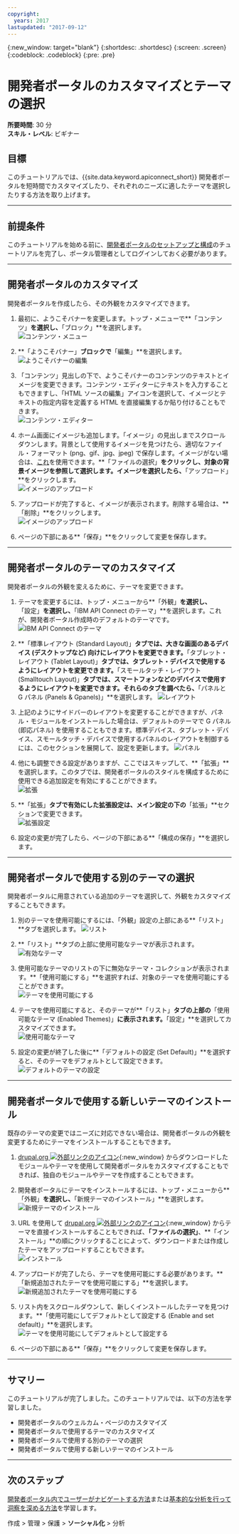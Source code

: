 ```yaml
---
copyright:
  years: 2017
lastupdated: "2017-09-12"
---
```


{:new_window: target="blank"}
{:shortdesc: .shortdesc}
{:screen: .screen}
{:codeblock: .codeblock}
{:pre: .pre}

# 開発者ポータルのカスタマイズとテーマの選択
**所要時間**: 30 分  
**スキル・レベル**: ビギナー  


## 目標
このチュートリアルでは、{{site.data.keyword.apiconnect_short}} 開発者ポータルを短時間でカスタマイズしたり、それぞれのニーズに適したテーマを選択したりする方法を取り上げます。

---

## 前提条件

このチュートリアルを始める前に、[開発者ポータルのセットアップと構成](tut_config_dev_portal.html)のチュートリアルを完了し、ポータル管理者としてログインしておく必要があります。

---

## 開発者ポータルのカスタマイズ
開発者ポータルを作成したら、その外観をカスタマイズできます。

1. 最初に、ようこそバナーを変更します。トップ・メニューで**「コンテンツ」**を選択し、**「ブロック」**を選択します。  
  ![コンテンツ・メニュー](images/31-content.png)

2. **「ようこそバナー」**ブロックで**「編集」**を選択します。  
  ![ようこそバナーの編集](images/32-edit.png)

3. 「コンテンツ」見出しの下で、ようこそバナーのコンテンツのテキストとイメージを変更できます。コンテンツ・エディターにテキストを入力することもできますし、「HTML ソースの編集」アイコンを選択して、イメージとテキストの指定内容を定義する HTML を直接編集するか貼り付けることもできます。  
  ![コンテンツ・エディター](images/33-content.png) 

4. ホーム画面にイメージも追加します。「イメージ」の見出しまでスクロールダウンします。背景として使用するイメージを見つけたら、適切なファイル・フォーマット (png、gif、jpg、jpeg) で保存します。イメージがない場合は、[これ](images/Cloudy_Day.png)を使用できます。**「ファイルの選択」**をクリックし、対象の背景イメージを参照して選択します。イメージを選択したら、**「アップロード」**をクリックします。  
  ![イメージのアップロード](images/34-image.png)

5. アップロードが完了すると、イメージが表示されます。削除する場合は、**「削除」**をクリックします。  
  ![イメージのアップロード](images/35-uploaded-image.png)
 
6. ページの下部にある**「保存」**をクリックして変更を保存します。  
  
---

## 開発者ポータルのテーマのカスタマイズ
開発者ポータルの外観を変えるために、テーマを変更できます。

1. テーマを変更するには、トップ・メニューから**「外観」**を選択し、**「設定」**を選択し、**「IBM API Connect のテーマ」**を選択します。これが、開発者ポータル作成時のデフォルトのテーマです。
  ![IBM API Connect のテーマ](images/41-APIC-theme.png) 


2. **「標準レイアウト (Standard Layout)」**タブでは、大きな画面のあるデバイス (デスクトップなど) 向けにレイアウトを変更できます。**「タブレット・レイアウト (Tablet Layout)」**タブでは、タブレット・デバイスで使用するようにレイアウトを変更できます。**「スモールタッチ・レイアウト (Smalltouch Layout)」**タブでは、スマートフォンなどのデバイスで使用するようにレイアウトを変更できます。それらのタブを調べたら、**「パネルと G パネル (Panels & Gpanels)」**を選択します。
  ![レイアウト](images/42-layout.png)

3. 上記のようにサイドバーのレイアウトを変更することができますが、パネル・モジュールをインストールした場合は、デフォルトのテーマで G パネル (即応パネル) を使用することもできます。標準デバイス、タブレット・デバイス、スモールタッチ・デバイスで使用するパネルのレイアウトを制御するには、このセクションを展開して、設定を更新します。
![パネル](images/43-panels.png) 

4. 他にも調整できる設定がありますが、ここではスキップして、**「拡張」**を選択します。このタブでは、開発者ポータルのスタイルを構成するために使用できる追加設定を有効にすることができます。  
  ![拡張](images/44-extensions.png)

5. **「拡張」**タブで有効にした拡張設定は、メイン設定の下の**「拡張」**セクションで変更できます。     
  ![拡張設定](images/45-extension-settings.png)

6. 設定の変更が完了したら、ページの下部にある**「構成の保存」**を選択します。

---

## 開発者ポータルで使用する別のテーマの選択
開発者ポータルに用意されている追加のテーマを選択して、外観をカスタマイズすることもできます。

1. 別のテーマを使用可能にするには、「外観」設定の上部にある**「リスト」**タブを選択します。
  ![リスト](images/51-list.png) 

2. **「リスト」**タブの上部に使用可能なテーマが表示されます。
![有効なテーマ](images/52-enabled-themes.png)

3. 使用可能なテーマのリストの下に無効なテーマ・コレクションが表示されます。**「使用可能にする」**を選択すれば、対象のテーマを使用可能にすることができます。   
  ![テーマを使用可能にする](images/53-enable-theme.png) 

4. テーマを使用可能にすると、そのテーマが**「リスト」**タブの上部の**「使用可能なテーマ (Enabled Themes)」**に表示されます。**「設定」**を選択してカスタマイズできます。  
  ![使用可能なテーマ](images/54-theme-settings.png)

5. 設定の変更が終了した後に**「デフォルトの設定 (Set Default)」**を選択すると、そのテーマをデフォルトとして設定できます。     
  ![デフォルトのテーマの設定](images/55-set-default.png)

---

## 開発者ポータルで使用する新しいテーマのインストール
既存のテーマの変更ではニーズに対応できない場合は、開発者ポータルの外観を変更するためにテーマをインストールすることもできます。

1. [drupal.org ![外部リンクのアイコン](../../../icons/launch-glyph.svg "外部リンクのアイコン")](http://drupal.org){:new_window} からダウンロードしたモジュールやテーマを使用して開発者ポータルをカスタマイズすることもできれば、独自のモジュールやテーマを作成することもできます。

2. 開発者ポータルにテーマをインストールするには、トップ・メニューから**「外観」**を選択し、**「新規テーマのインストール」**を選択します。  
  ![新規テーマのインストール](images/62-install-new.png)

3. URL を使用して [drupal.org ![外部リンクのアイコン](../../../icons/launch-glyph.svg "外部リンクのアイコン")](http://drupal.org){:new_window} からテーマを直接インストールすることもできれば、**「ファイルの選択」**、**「インストール」**の順にクリックすることによって、ダウンロードまたは作成したテーマをアップロードすることもできます。  
  ![インストール](images/63-install.png) 

4. アップロードが完了したら、テーマを使用可能にする必要があります。**「新規追加されたテーマを使用可能にする」**を選択します。  
  ![新規追加されたテーマを使用可能にする](images/64-upload.png)

5. リスト内をスクロールダウンして、新しくインストールしたテーマを見つけます。**「使用可能にしてデフォルトとして設定する (Enable and set default)」**を選択します。  
  ![テーマを使用可能にしてデフォルトとして設定する](images/65-enable.png)

6. ページの下部にある**「保存」**をクリックして変更を保存します。  

---

## サマリー
このチュートリアルが完了しました。このチュートリアルでは、以下の方法を学習しました。

* 開発者ポータルのウェルカム・ページのカスタマイズ
* 開発者ポータルで使用するテーマのカスタマイズ 
* 開発者ポータルで使用する別のテーマの選択
* 開発者ポータルで使用する新しいテーマのインストール

---

## 次のステップ

[開発者ポータル内でユーザーがナビゲートする方法](tut_discover_apis.html)または[基本的な分析を行って洞察を深める方法](tut_insights_analytics.html)を学習します。

作成 > 管理 > 保護 > **ソーシャル化** > 分析  

